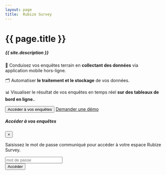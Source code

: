 ```yaml
---
layout: page
title:  Rubize Survey
---
```


<h1>{{ page.title }}</h1>
<h5 class="font-weight-light text-secondary">{{ site.description }}</h5>

<div class="pt-4">
  <p class="font-weight-light">
    <span class="mr-2">📝</span>
    Conduisez vos enquêtes terrain en <strong class="text-warning">collectant des données</strong> via application mobile hors-ligne.
  </p>
  <p class="font-weight-light">
    <span class="mr-2">🗂</span>
    Automatiser <strong class="text-warning">le traitement et le stockage</strong> de vos données.
  </p>
  <p class="font-weight-light">
    <span class="mr-2">📊</span>
    Visualiser le résultat de vos enquêtes en temps réel <strong class="text-warning">sur des tableaux de bord en ligne.</strong>.
  </p>
</div>

<div class="d-flex flex-wrap py-4">
  <button type="button" class="btn btn-primary mb-3 mr-3 py-2 px-3" data-toggle="modal" data-target="#loginbox">
    Accéder à vos enquêtes
  </button>
  <a
    class="typeform-share button btn btn-outline-secondary mb-3 py-2 px-3"
    href="https://contact243679.typeform.com/to/XFZf0q"
    data-mode="popup"
    data-submit-close-delay="0"
    target="_blank"
    >
    Demander une démo
  </a>
  <script>
    (function() { var qs,js,q,s,d=document, gi=d.getElementById, ce=d.createElement, gt=d.getElementsByTagName, id="typef_orm_share", b="https://embed.typeform.com/"; if(!gi.call(d,id)){ js=ce.call(d,"script"); js.id=id; js.src=b+"embed.js"; q=gt.call(d,"script")[0]; q.parentNode.insertBefore(js,q) } })()
  </script>
</div>

<div class="modal" id="loginbox" tabindex="-1" role="dialog" aria-labelledby="exampleModalLabel" aria-hidden="true">
  <div class="modal-dialog" role="document">
    <div class="modal-content">
      <div class="modal-header">
        <h5 class="modal-title" id="exampleModalLabel">Accéder à vos enquêtes</h5>
        <button type="button" class="close" data-dismiss="modal" aria-label="Close">
          <span aria-hidden="true">&times;</span>
        </button>
      </div>
      <div class="modal-body">
        <p>Saisissez le mot de passe communiqué pour accéder à votre espace Rubize Survey.</p>
        <div class="input-group mt-4 mb-3">
          <div class="input-group-prepend">
            <span class="input-group-text" id="basic-addon1"><i class="fas fa-lock"></i></span>
          </div>
          <input class="form-control" id="password" type="password" placeholder="mot de passe">
        </div>
        <div class="py-3">
          <button id="loginbutton" type="button" class="btn btn-primary btn-block">Accéder</button>
        </div>
        <p id="wrongPassword" style="display: none">wrong password</p>
      </div>
    </div>
  </div>
</div>

